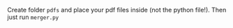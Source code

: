 Create folder `pdfs` and place your pdf files inside (not the python file!). Then just run `merger.py`
